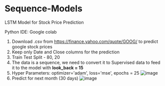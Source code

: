 # Sequence-Models
LSTM Model for Stock Price Prediction

Python IDE: Google colab

1. Download .csv from https://finance.yahoo.com/quote/GOOG/ to predict google stock prices
2. Keep only Date and Close columns for the prediction
3. Train Test Split - 80, 20
4. The data is a sequence, we need to convert it to Supervised data to feed it to the model with **look_back = 15**
5. Hyper Parameters: optimizer='adam', loss='mse', epochs = 25
  ![image](https://user-images.githubusercontent.com/49114626/119544789-b2b40200-bdaf-11eb-94cf-d07e7a9d1e46.png)
6. Predict for next month (30 days)
  ![image](https://user-images.githubusercontent.com/49114626/119544893-ceb7a380-bdaf-11eb-8831-ab74212d6b7e.png)
